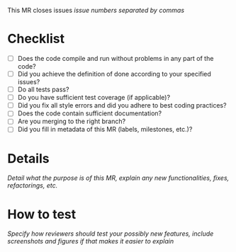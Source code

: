 This MR closes issues *issue numbers separated by commas*

# Checklist
- [ ] Does the code compile and run without problems in any part of the code?
- [ ] Did you achieve the definition of done according to your specified issues?
- [ ] Do all tests pass?
- [ ] Do you have sufficient test coverage (if applicable)?
- [ ] Did you fix all style errors and did you adhere to best coding practices?
- [ ] Does the code contain sufficient documentation?
- [ ] Are you merging to the right branch?
- [ ] Did you fill in metadata of this MR (labels, milestones, etc.)?

# Details
*Detail what the purpose is of this MR, explain any new functionalities, fixes, refactorings, etc.* 

# How to test
*Specify how reviewers should test your possibly new features, include screenshots and figures if that makes it easier to explain*
